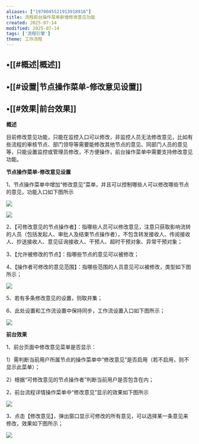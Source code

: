 ```yaml
---
aliases: ["1970045521913918916"]
title: 流程前台操作菜单新增修改意见功能
created: 2025-07-14
modified: 2025-07-14
tags: ['流程引擎']
theme: 工作流程
---
```


## •[[#概述|概述]]

## •[[#设置|节点操作菜单-修改意见设置]]

## •[[#效果|前台效果]]

**概述**

目前修改意见功能，只能在监控入口可以修改，非监控人员无法修改意见，比如有些流程的审核节点、部门领导等需要能修改其他节点的意见、同部门人员的意见等，只能设置监控或管理员修改，不方便操作，前台操作菜单中需要支持修改意见功能。

**节点操作菜单-修改意见设置**

1、节点操作菜单中增加“修改意见”菜单，并且可以控制哪些人可以修改哪些节点的意见，功能入口如下图所示

![](7c65e5183a227c9fc62de62c1536b218.jpg)

![](03d764a76147938dc14616008576d985.jpg)

2、【可修改意见的节点操作者】：指哪些人员可以修改意见，注意只获取影响流转的人员（包括发起人、审批人及结束节点操作者），不包含转发接收人、传阅接收人、抄送接收人、意见征询接收人、干预人、超时干预对象、异常干预对象；

3、【允许被修改的节点】：指哪些节点的意见可以被修改；

4、【操作者可修改的意见范围】：指哪些范围的人员意见可以被修改，类型如下图所示；

![](91c97a8d756e1892e06479d07ad634a6.jpg)

5、若有多条修改意见的设置，则取并集；

6、此处设置和工作流设置中保持同步，工作流设置入口如下图所示；

![](aa331ef3f93c95e08fa277ebb180f7ed.jpg)

**前台效果**

1、前台页面中修改意见菜单是否显示：

1）需判断当前用户所属节点的操作菜单中“修改意见”是否启用（若不启用，则不显示此菜单）；

2）根据“可修改意见的节点操作者”判断当前用户是否包含在内；

2、前台流程详情操作菜单中“修改意见”显示的效果如下图所示

![](0ce5298ff87222b14275f06df52a8f26.jpg)

3、点击【修改意见】，弹出窗口显示可修改的所有意见，可以选择某一条意见来修改，效果如下图所示；

![](72a2d7fffaf6e8b5bb90fb0f0f63b7f8.jpg)